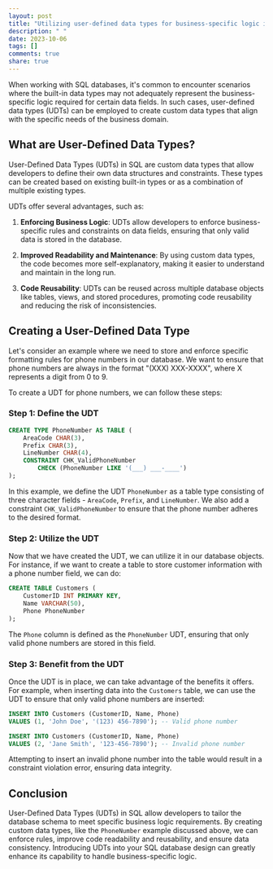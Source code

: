 ```yaml
---
layout: post
title: "Utilizing user-defined data types for business-specific logic in SQL"
description: " "
date: 2023-10-06
tags: []
comments: true
share: true
---
```


When working with SQL databases, it's common to encounter scenarios where the built-in data types may not adequately represent the business-specific logic required for certain data fields. In such cases, user-defined data types (UDTs) can be employed to create custom data types that align with the specific needs of the business domain.

## What are User-Defined Data Types?

User-Defined Data Types (UDTs) in SQL are custom data types that allow developers to define their own data structures and constraints. These types can be created based on existing built-in types or as a combination of multiple existing types.

UDTs offer several advantages, such as:

1. **Enforcing Business Logic**: UDTs allow developers to enforce business-specific rules and constraints on data fields, ensuring that only valid data is stored in the database.

2. **Improved Readability and Maintenance**: By using custom data types, the code becomes more self-explanatory, making it easier to understand and maintain in the long run.

3. **Code Reusability**: UDTs can be reused across multiple database objects like tables, views, and stored procedures, promoting code reusability and reducing the risk of inconsistencies.

## Creating a User-Defined Data Type

Let's consider an example where we need to store and enforce specific formatting rules for phone numbers in our database. We want to ensure that phone numbers are always in the format "(XXX) XXX-XXXX", where X represents a digit from 0 to 9.

To create a UDT for phone numbers, we can follow these steps:

### Step 1: Define the UDT

```sql
CREATE TYPE PhoneNumber AS TABLE (
    AreaCode CHAR(3),
    Prefix CHAR(3),
    LineNumber CHAR(4),
    CONSTRAINT CHK_ValidPhoneNumber
        CHECK (PhoneNumber LIKE '(___) ___-____')
);
```

In this example, we define the UDT `PhoneNumber` as a table type consisting of three character fields - `AreaCode`, `Prefix`, and `LineNumber`. We also add a constraint `CHK_ValidPhoneNumber` to ensure that the phone number adheres to the desired format.

### Step 2: Utilize the UDT

Now that we have created the UDT, we can utilize it in our database objects. For instance, if we want to create a table to store customer information with a phone number field, we can do:

```sql
CREATE TABLE Customers (
    CustomerID INT PRIMARY KEY,
    Name VARCHAR(50),
    Phone PhoneNumber
);
```

The `Phone` column is defined as the `PhoneNumber` UDT, ensuring that only valid phone numbers are stored in this field.

### Step 3: Benefit from the UDT

Once the UDT is in place, we can take advantage of the benefits it offers. For example, when inserting data into the `Customers` table, we can use the UDT to ensure that only valid phone numbers are inserted:

```sql
INSERT INTO Customers (CustomerID, Name, Phone)
VALUES (1, 'John Doe', '(123) 456-7890'); -- Valid phone number

INSERT INTO Customers (CustomerID, Name, Phone)
VALUES (2, 'Jane Smith', '123-456-7890'); -- Invalid phone number
```

Attempting to insert an invalid phone number into the table would result in a constraint violation error, ensuring data integrity.

## Conclusion

User-Defined Data Types (UDTs) in SQL allow developers to tailor the database schema to meet specific business logic requirements. By creating custom data types, like the `PhoneNumber` example discussed above, we can enforce rules, improve code readability and reusability, and ensure data consistency. Introducing UDTs into your SQL database design can greatly enhance its capability to handle business-specific logic.